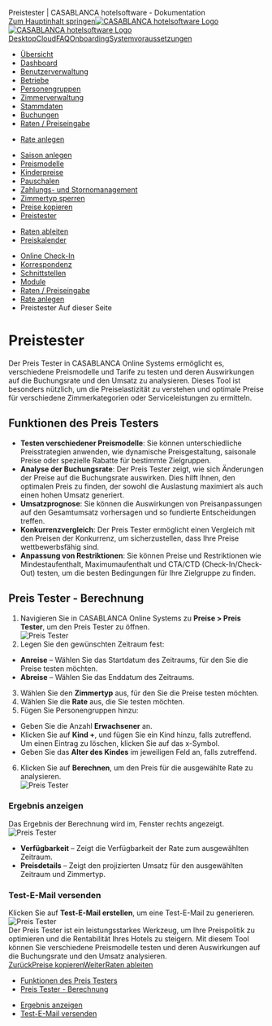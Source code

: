 Preistester | CASABLANCA hotelsoftware - Dokumentation  
[Zum Hauptinhalt springen](https://docs.casablanca.at/cloud/raten/rates/tester/#__docusaurus_skipToContent_fallback)[![CASABLANCA hotelsoftware Logo](https://docs.casablanca.at/img/logo.png) ![CASABLANCA hotelsoftware Logo](https://docs.casablanca.at/img/Casablanca_LOGO_2022_neg.png)](https://docs.casablanca.at/) [Desktop](https://docs.casablanca.at/desktop/desktop/)[Cloud](https://docs.casablanca.at/cloud/cloud_systems/)[FAQ](https://docs.casablanca.at/faq)[Onboarding](https://docs.casablanca.at/onboarding/fiscalization)[Systemvoraussetzungen](https://docs.casablanca.at/system_requirements)  
* [Übersicht](https://docs.casablanca.at/cloud/cloud_systems/)
* [Dashboard](https://docs.casablanca.at/cloud/dashboard/)
* [Benutzerverwaltung](https://docs.casablanca.at/cloud/user_management/)
* [Betriebe](https://docs.casablanca.at/cloud/company/)
* [Personengruppen](https://docs.casablanca.at/cloud/person_groups/)
* [Zimmerverwaltung](https://docs.casablanca.at/cloud/rooms/)
* [Stammdaten](https://docs.casablanca.at/cloud/main_data/)
* [Buchungen](https://docs.casablanca.at/cloud/bookings/)
* [Raten / Preiseingabe](https://docs.casablanca.at/cloud/raten/)
+ [Rate anlegen](https://docs.casablanca.at/cloud/raten/rates/)
- [Saison anlegen](https://docs.casablanca.at/cloud/raten/rates/saison)
- [Preismodelle](https://docs.casablanca.at/cloud/raten/rates/models)
- [Kinderpreise](https://docs.casablanca.at/cloud/raten/rates/kids)
- [Pauschalen](https://docs.casablanca.at/cloud/raten/rates/pauschale)
- [Zahlungs- und Stornomanagement](https://docs.casablanca.at/cloud/raten/rates/payment)
- [Zimmertyp sperren](https://docs.casablanca.at/cloud/raten/rates/roomlock)
- [Preise kopieren](https://docs.casablanca.at/cloud/raten/rates/copy)
- [Preistester](https://docs.casablanca.at/cloud/raten/rates/tester)
+ [Raten ableiten](https://docs.casablanca.at/cloud/raten/ableitung/)
+ [Preiskalender](https://docs.casablanca.at/cloud/raten/preiskalender/)
* [Online Check-In](https://docs.casablanca.at/cloud/online_checkin/)
* [Korrespondenz](https://docs.casablanca.at/cloud/online_corr/)
* [Schnittstellen](https://docs.casablanca.at/cloud/interfaces/)
* [Module](https://docs.casablanca.at/cloud/module/)  
* [Raten / Preiseingabe](https://docs.casablanca.at/cloud/raten/)
* [Rate anlegen](https://docs.casablanca.at/cloud/raten/rates/)
* Preistester
Auf dieser Seite

# Preistester  
Der Preis Tester in CASABLANCA Online Systems ermöglicht es, verschiedene Preismodelle und Tarife zu testen und deren Auswirkungen auf die Buchungsrate und den Umsatz zu analysieren. Dieses Tool ist besonders nützlich, um die Preiselastizität zu verstehen und optimale Preise für verschiedene Zimmerkategorien oder Serviceleistungen zu ermitteln.

## Funktionen des Preis Testers[](https://docs.casablanca.at/cloud/raten/rates/tester/#funktionen-des-preis-testers "Direkter Link zu Funktionen des Preis Testers")  
* **Testen verschiedener Preismodelle**: Sie können unterschiedliche Preisstrategien anwenden, wie dynamische Preisgestaltung, saisonale Preise oder spezielle Rabatte für bestimmte Zielgruppen.
* **Analyse der Buchungsrate**: Der Preis Tester zeigt, wie sich Änderungen der Preise auf die Buchungsrate auswirken. Dies hilft Ihnen, den optimalen Preis zu finden, der sowohl die Auslastung maximiert als auch einen hohen Umsatz generiert.
* **Umsatzprognose**: Sie können die Auswirkungen von Preisanpassungen auf den Gesamtumsatz vorhersagen und so fundierte Entscheidungen treffen.
* **Konkurrenzvergleich**: Der Preis Tester ermöglicht einen Vergleich mit den Preisen der Konkurrenz, um sicherzustellen, dass Ihre Preise wettbewerbsfähig sind.
* **Anpassung von Restriktionen**: Sie können Preise und Restriktionen wie Mindestaufenthalt, Maximumaufenthalt und CTA/CTD (Check-In/Check-Out) testen, um die besten Bedingungen für Ihre Zielgruppe zu finden.

## Preis Tester - Berechnung[](https://docs.casablanca.at/cloud/raten/rates/tester/#preis-tester---berechnung "Direkter Link zu Preis Tester - Berechnung")  
1. Navigieren Sie in CASABLANCA Online Systems zu **Preise > Preis Tester**, um den Preis Tester zu öffnen.  
![Preis Tester](https://docs.casablanca.at/assets/images/preistester-d2a6df5282b0c989f8abfbd37bd74084.png "Preis Tester")  
2. Legen Sie den gewünschten Zeitraum fest:
* **Anreise** – Wählen Sie das Startdatum des Zeitraums, für den Sie die Preise testen möchten.
* **Abreise** – Wählen Sie das Enddatum des Zeitraums.
3. Wählen Sie den **Zimmertyp** aus, für den Sie die Preise testen möchten.
4. Wählen Sie die **Rate** aus, die Sie testen möchten.
5. Fügen Sie Personengruppen hinzu:
* Geben Sie die Anzahl **Erwachsener** an.
* Klicken Sie auf **Kind +**, und fügen Sie ein Kind hinzu, falls zutreffend. Um einen Eintrag zu löschen, klicken Sie auf das x-Symbol.
* Geben Sie das **Alter des Kindes** im jeweiligen Feld an, falls zutreffend.
6. Klicken Sie auf **Berechnen**, um den Preis für die ausgewählte Rate zu analysieren.  
![Preis Tester](https://docs.casablanca.at/assets/images/preis_berechnen-9506d7323c41e87ae00b5d71722c13df.png "Preis Tester")

### Ergebnis anzeigen[](https://docs.casablanca.at/cloud/raten/rates/tester/#ergebnis-anzeigen "Direkter Link zu Ergebnis anzeigen")  
Das Ergebnis der Berechnung wird im, Fenster rechts angezeigt.  
![Preis Tester](https://docs.casablanca.at/assets/images/test_resultate-1ccf425abc1e57c75e18d78a91b6ef3a.png "Preis Tester")  
* **Verfügbarkeit** – Zeigt die Verfügbarkeit der Rate zum ausgewählten Zeitraum.
* **Preisdetails** – Zeigt den projizierten Umsatz für den ausgewählten Zeitraum und Zimmertyp.

### Test-E-Mail versenden[](https://docs.casablanca.at/cloud/raten/rates/tester/#test-e-mail-versenden "Direkter Link zu Test-E-Mail versenden")  
Klicken Sie auf **Test-E-Mail erstellen**, um eine Test-E-Mail zu generieren.  
![Preis Tester](https://docs.casablanca.at/assets/images/test_email-589e4325c7075ea2dabbb12402c2bfbf.png "Preis Tester")  
Der Preis Tester ist ein leistungsstarkes Werkzeug, um Ihre Preispolitik zu optimieren und die Rentabilität Ihres Hotels zu steigern. Mit diesem Tool können Sie verschiedene Preismodelle testen und deren Auswirkungen auf die Buchungsrate und den Umsatz analysieren.  
[ZurückPreise kopieren](https://docs.casablanca.at/cloud/raten/rates/copy)[WeiterRaten ableiten](https://docs.casablanca.at/cloud/raten/ableitung/)  
* [Funktionen des Preis Testers](https://docs.casablanca.at/cloud/raten/rates/tester/#funktionen-des-preis-testers)
* [Preis Tester - Berechnung](https://docs.casablanca.at/cloud/raten/rates/tester/#preis-tester---berechnung)
+ [Ergebnis anzeigen](https://docs.casablanca.at/cloud/raten/rates/tester/#ergebnis-anzeigen)
+ [Test-E-Mail versenden](https://docs.casablanca.at/cloud/raten/rates/tester/#test-e-mail-versenden)